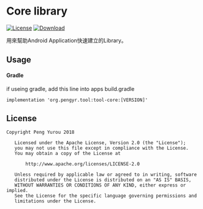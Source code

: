 # Core library

[![License](https://img.shields.io/badge/license-Apache%202-green.svg)](https://www.apache.org/licenses/LICENSE-2.0)
[ ![Download](https://api.bintray.com/packages/peng571/maven/tool-core/images/download.svg) ](https://bintray.com/peng571/pengyr_library/tool-core/_latestVersion)


用來幫助Android Application快速建立的Library。


## Usage

#### Gradle

if useing gradle, add this line into apps build.gradle

    implementation 'org.pengyr.tool:tool-core:[VERSION]'

## License

```
Copyright Peng Yurou 2018

   Licensed under the Apache License, Version 2.0 (the "License");
   you may not use this file except in compliance with the License.
   You may obtain a copy of the License at

       http://www.apache.org/licenses/LICENSE-2.0

   Unless required by applicable law or agreed to in writing, software
   distributed under the License is distributed on an "AS IS" BASIS,
   WITHOUT WARRANTIES OR CONDITIONS OF ANY KIND, either express or implied.
   See the License for the specific language governing permissions and
   limitations under the License.
```